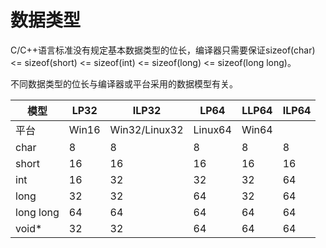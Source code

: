 # 数据类型

C/C++语言标准没有规定基本数据类型的位长，编译器只需要保证sizeof(char) <= sizeof(short) <= sizeof(int) <= sizeof(long) <= sizeof(long long)。

不同数据类型的位长与编译器或平台采用的数据模型有关。


| 模型 | LP32 | ILP32 | LP64 | LLP64 | ILP64 |
|---|---|---|---|---|---|
| 平台 | Win16 | Win32/Linux32 | Linux64 | Win64 | |
| char | 8 | 8 | 8 | 8 | 8 |
| short | 16 | 16 | 16 | 16 | 16 |
| int | 16 | 32 | 32 | 32 | 64 |
| long | 32 | 32 | 64 | 32 | 64 |
| long long | 64 | 64 | 64 | 64 | 64 |
| void* | 32 | 32 | 64 | 64 | 64 |

